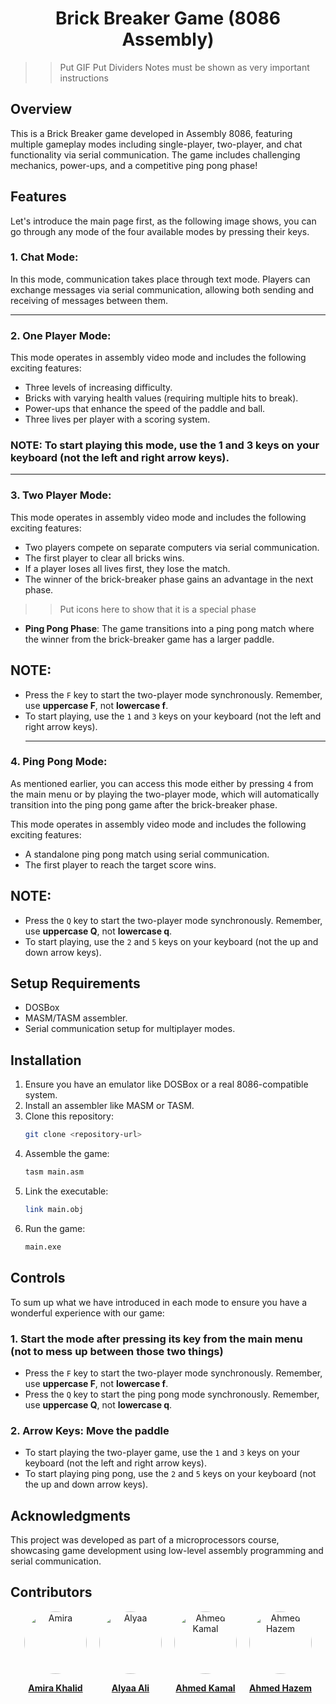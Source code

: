 <h1 align ='center' >          Brick Breaker Game (8086 Assembly)</h1> 

>> Put GIF
>> Put Dividers 
>> Notes must be shown as very important instructions
## Overview

This is a Brick Breaker game developed in Assembly 8086, featuring multiple gameplay modes including single-player, two-player, and chat functionality via serial communication. The game includes challenging mechanics, power-ups, and a competitive ping pong phase!

## Features

Let's introduce the main page first, as the following image shows, you can go through any mode of the four available modes by pressing their keys.
### 1.  **Chat Mode**:
In this mode, communication takes place through text mode. Players can exchange messages via serial communication, allowing both sending and receiving of messages between them.
___
### 2.  **One Player Mode**:


This mode operates in assembly video mode and includes the following exciting features:

- Three levels of increasing difficulty.
- Bricks with varying health values (requiring multiple hits to break).
- Power-ups that enhance the speed of the paddle and ball.
- Three lives per player with a scoring system.

### NOTE: To start playing this mode, use the 1 and 3 keys on your keyboard (not the left and right arrow keys).
___
### 3. **Two Player Mode**:
This mode operates in assembly video mode and includes the following exciting features:
  - Two players compete on separate computers via serial communication.
  - The first player to clear all bricks wins.
  - If a player loses all lives first, they lose the match.
  - The winner of the brick-breaker phase gains an advantage in the next phase.
>> Put icons here to show that it is a special phase 
  - **Ping Pong Phase**: The game transitions into a ping pong match where the winner from the brick-breaker game has a larger paddle.
  
  ## NOTE:
- Press the `F` key to start the two-player mode synchronously. Remember, use **uppercase F**, not **lowercase f**.
- To start playing, use the `1` and `3` keys on your keyboard (not the left and right arrow keys).
  ___
### 4.  **Ping Pong Mode**:

As mentioned earlier, you can access this mode either by pressing `4` from the main menu or by playing the two-player mode, which will automatically transition into the ping pong game after the brick-breaker phase.

This mode operates in assembly video mode and includes the following exciting features:
  - A standalone ping pong match using serial communication.
  - The first player to reach the target score wins.

  ## NOTE:
- Press the `Q` key to start the two-player mode synchronously. Remember, use **uppercase Q**, not **lowercase q**.
- To start playing, use the `2` and `5` keys on your keyboard (not the up and down arrow keys).

## Setup Requirements 

- DOSBox
- MASM/TASM assembler.
- Serial communication setup for multiplayer modes.

## Installation

1. Ensure you have an emulator like DOSBox or a real 8086-compatible system.
2. Install an assembler like MASM or TASM.
3. Clone this repository:
   ```sh
   git clone <repository-url>
   ```
4. Assemble the game:
   ```sh
   tasm main.asm
   ```
5. Link the executable:
   ```sh
   link main.obj
   ```
6. Run the game:
   ```sh
   main.exe
   ```

## Controls

To sum up what we have introduced in each mode to ensure you have a wonderful experience with our game:

### 1. **Start the mode** after pressing its key from the main menu (not to mess up between those two things)
  - Press the `F` key to start the two-player mode synchronously. Remember, use **uppercase F**, not **lowercase f**.
 - Press the `Q` key to start the ping pong mode synchronously. Remember, use **uppercase Q**, not **lowercase q**.
 
### 2. **Arrow Keys**: Move the paddle 

- To start playing the two-player game, use the `1` and `3` keys on your keyboard (not the left and right arrow keys).
- To start playing ping pong, use the `2` and `5` keys on your keyboard (not the up and down arrow keys).
## Acknowledgments

This project was developed as part of a microprocessors course, showcasing game development using low-level assembly programming and serial communication.


## Contributors



<div style="display: flex; gap: 20px; justify-content: center; align-items: center; flex-wrap: wrap;">
  <div style="text-align: center;">
    <a href="https://github.com/AmiraKhalid04" target="_blank">
      <img src="https://avatars.githubusercontent.com/u/149877108?s=400&v=4" alt="Amira" style="width: 100px; height: 100px; border-radius: 50%;"/>
    </a>
    <p><strong><a href="https://github.com/AmiraKhalid04" target="_blank">Amira Khalid</a></strong></p>
  </div>
  
  <div style="text-align: center;">
    <a href="https://github.com/Alyaa242" target="_blank">
      <img src="https://avatars.githubusercontent.com/u/69475479?v=4" alt="Alyaa" style="width: 100px; height: 100px; border-radius: 50%;"/>
    </a>
    <p><strong><a href="https://github.com/Alyaa242" target="_blank">Alyaa Ali</a></strong></p>
  </div>

  <div style="text-align: center;">
    <a href="https://github.com/ahmedkamal14" target="_blank">
      <img src="https://avatars.githubusercontent.com/u/153025116?v=4" alt="Ahmed Kamal" style="width: 100px; height: 100px; border-radius: 50%;"/>
    </a>
    <p><strong><a href="https://github.com/ahmedkamal14" target="_blank">Ahmed Kamal</a></strong></p>
  </div>

  <div style="text-align: center;">
    <a href="https://github.com/ahmed-haz" target="_blank">
      <img src="https://avatars.githubusercontent.com/u/149868137?v=4" alt="Ahmed Hazem" style="width: 100px; height: 100px; border-radius: 50%;"/>
    </a>
    <p><strong><a href="https://github.com/ahmed-haz" target="_blank">Ahmed Hazem</a></strong></p>
  </div>
</div>


